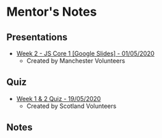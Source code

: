 # Mentor's Notes

## Presentations

- [Week 2 - JS Core 1 [Google Slides] - 01/05/2020](https://drive.google.com/open?id=1rVqH5A01wNlb674u5qEf57Ppe_ldTk5Ni4IuVP8LOzY)
  - Created by Manchester Volunteers

## Quiz

- [Week 1 & 2 Quiz - 19/05/2020](https://drive.google.com/open?id=1c-aVAg4SilVvEJfT8FVlbRBZFdXb2FXAEF3yXtOBX-k)
  - Created by Scotland Volunteers

## Notes
